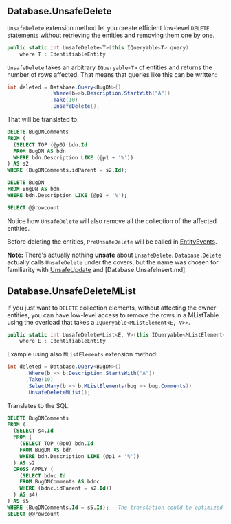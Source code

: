 ## Database.UnsafeDelete

`UnsafeDelete` extension method let you create efficient low-level `DELETE` statements without retrieving the entities and removing them one by one. 

```C#
public static int UnsafeDelete<T>(this IQueryable<T> query)
    where T : IdentifiableEntity
```

`UnsafeDelete` takes an arbitrary `IQueryable<T>` of entities and returns the number of rows affected. That means that queries like this can be written: 

```C#
int deleted = Database.Query<BugDN>()
              .Where(b=>b.Description.StartWith("A"))
              .Take(10)
              .UnsafeDelete();
```

That will be translated to: 

```SQL
DELETE BugDNComments
FROM (
  (SELECT TOP (@p0) bdn.Id
  FROM BugDN AS bdn
  WHERE bdn.Description LIKE (@p1 + '%'))
) AS s2
WHERE (BugDNComments.idParent = s2.Id);

DELETE BugDN
FROM BugDN AS bdn
WHERE bdn.Description LIKE (@p1 + '%');

SELECT @@rowcount
```

Notice how `UnsafeDelete` will also remove all the collection of the affected entities. 

Before deleting the entities, `PreUnsafeDelete` will be called in [EntityEvents](EntityEvents.md). 

**Note:** There's actually nothing **unsafe**  about `UnsafeDelete`. `Database.Delete` actually calls `UnsafeDelete` under the covers, but the name was chosen for familiarity with [UnsafeUpdate](Database.UnsafeUpdate.md) and [Database.UnsafeInsert.md].


## Database.UnsafeDeleteMList

If you just want to `DELETE` collection elements, without affecting the owner entities, you can have low-level access to remove the rows in a MListTable using the overload that takes a  `IQueryable<MListElement<E, V>>`.

```C#
public static int UnsafeDeleteMList<E, V>(this IQueryable<MListElement<E, V>> mlistQuery)
    where E : IdentifiableEntity
``` 

Example using also `MListElements` extension method:

```C#
int deleted = Database.Query<BugDN>()
	  .Where(b => b.Description.StartsWith("A"))
	  .Take(10)
	  .SelectMany(b => b.MListElements(bug => bug.Comments))
	  .UnsafeDeleteMList();
```

Translates to the SQL:

```SQL
DELETE BugDNComments
FROM (
  (SELECT s4.Id
  FROM (
    (SELECT TOP (@p0) bdn.Id
    FROM BugDN AS bdn
    WHERE bdn.Description LIKE (@p1 + '%'))
  ) AS s2
  CROSS APPLY (
    (SELECT bdnc.Id
    FROM BugDNComments AS bdnc
    WHERE (bdnc.idParent = s2.Id))
  ) AS s4)
) AS s5
WHERE (BugDNComments.Id = s5.Id); --The translation could be optimized 
SELECT @@rowcount
```







 

